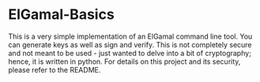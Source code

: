 # ElGamal-Basics
This is a very simple implementation of an ElGamal command line tool. You can generate keys as well as sign and verify. This is not completely secure and not meant to be used - just wanted to delve into a bit of cryptography; hence, it is written in python. For details on this project and its security, please refer to the README.
